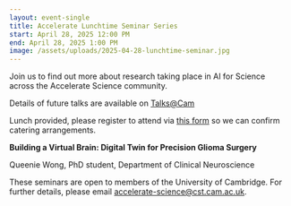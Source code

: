 ```yaml
---
layout: event-single
title: Accelerate Lunchtime Seminar Series
start: April 28, 2025 12:00 PM
end: April 28, 2025 1:00 PM
image: /assets/uploads/2025-04-28-lunchtime-seminar.jpg
---
```

Join us to find out more about research taking place in AI for Science across the Accelerate Science community.

Details of future talks are available on [Talks@Cam](https://talks.cam.ac.uk/show/index/191074)

Lunch provided, please register to attend via [this form](https://forms.office.com/Pages/ResponsePage.aspx?id=RQSlSfq9eUut41R7TzmG6SCH_8-s-LhNq5ASf8etR39UNkNOTFRBRldVQlo5VlBEN1FDVDRVWVBQTS4u) so we can confirm catering arrangements. 

**Building a Virtual Brain: Digital Twin for Precision Glioma Surgery**

Queenie Wong, PhD student, Department of Clinical Neuroscience

These seminars are open to members of the University of Cambridge. For further details, please email accelerate-science@cst.cam.ac.uk.